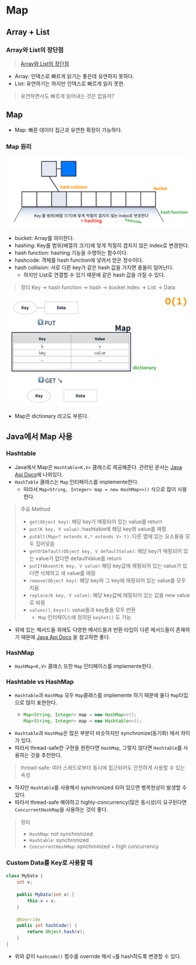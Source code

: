 # Map
## Array + List
### Array와 List의 장단점
> [Array와 List의 장단점](https://velog.io/@hh7141/Java-Array%EC%99%80-List)
- Array: 인덱스로 빠르게 읽기는 좋은데 유연하지 못하다.
- List: 유연하기는 하지만 인덱스로 빠르게 읽지 못한.
> 유연하면서도 빠르게 읽어내는 것은 없을까?
## Map
- Map: 빠른 데이터 접근과 유연한 확장이 가능하다.
### Map 원리
![img.png](img.png)
- bucket: Array를 의미한다.
- hashing: Key를 범위(배열의 크기)에 맞게 적절히 겹치지 않은 index로 변경한다.
- hash function: hashing 기능을 수행하는 함수이다.
- hashcode: 객체를 hash function에 넣어서 얻은 정수이다.
- hash collision: 서로 다른 key가 같은 hash 값을 가지면 충돌이 일어난다.
  - 하지만 List로 연결할 수 있기 때문에 같은 hash 값을 가질 수 있다.
> 정리
> Key -> hash function -> hash -> bucket index -> List -> Data

![img.png](../map.png)
- Map은 dictionary 라고도 부른다.
## Java에서 Map 사용
### Hashtable
- Java에서 Map은 `Hashtable<K,V>` 클래스로 제공해준다. 관련된 문서는 [Java Api Docs](https://docs.oracle.com/javase/8/docs/api/)에 나와있다.
- `HashTable` 클래스는 `Map` 인터페이스를 implemente한다. 
  - 따라서 `Map<String, Integer> map = new HashMap<>()` 식으로 많이 사용한다.
> 주요 Method
> - `get(Object key)`: 해당 key가 매핑되어 있는 value를 return
> - `put(K key, V value)`: hashtable에 해당 key와 value를 매핑
> - `putAll(Map<? extends K,? extends V> t)`: 다른 맵에 있는 요소들을 모두 집어넣음
> - `getOrDefault(Object key, V defaultValue)`: 해당 key가 매핑되어 있는 value가 없다면 defaultValue를 return
> - `putIfAbsent(K key, V value)` 해당 key값에 매핑되어 있는 value가 있다면 삭제하고 새 value를 매핑
> - `remove(Object key)`: 해당 key와 그 key에 매핑되어 있는 value를 모두 지움
> - `replace(K key, V value)`: 해당 key값에 매핑되어 있는 값을 new value로 바꿈
> - `values()`, `keys()`: value들과 key들을 모두 반환
>   - `Map` 인터페이스에 정의된 `keySet()` 도 가능
- 위에 있는 메서드들 외에도 다양한 메서드들과 반환 타입이 다른 메서드들이 존재하기 때문에 [Java Api Docs](https://docs.oracle.com/javase/8/docs/api/) 을 참고하면 좋다. 
### HashMap
- `HashMap<K,V>` 클래스 또한 `Map` 인터페이스를 implemente한다.

### Hashtable vs HashMap
- `Hashtable`과 `HashMap` 모두 `Map`클래스를 implemente 하기 때문에 둘다 `Map`타입으로 많이 표현한다.
  - ```java
    Map<String, Integer> map = new HashMap<>();
    Map<String, Integer> map = new Hashtable<>();
    ```
- `Hashtable`과 `HashMap`은 많은 부분이 비슷하지만 synchronize(동기화) 에서 차이가 있다.
- 따라서 thread-safe한 구현을 원한다면 `HashMap`, 그렇지 않다면 `Hashtable`를 사용하는 것을 추천한다.
> thread-safe: 여러 스레드로부터 동시에 접근되어도 안전하게 사용할 수 있는 속성
- 하지만 `Hashtable`를 사용해서 synchronized 되어 있으면 병목현상이 발생할 수 있다.
- 따라서 thread-safe 해야하고 highly-concurrency(많은 동시성)이 요구된다면 `ConcurrentHashMap`을 사용하는 것이 좋다.
> 정리
> - `HashMap`: not synchronized
> - `Hashtable`: synchronized
> - `ConcurrentHashMap`: synchronized + high concurrency

### Custom Data를 Key로 사용할 때
```java
class MyData {
    int v;
    
    public MyData(int v) {
        this.v = v;
    }
    
    @Override
    public int hashCode() {
        return Object.hash(v);
    }
}
```
- 위와 같이 `hashcode()` 함수를 override 해서 `v`를 hash하도록 변경할 수 있다.

